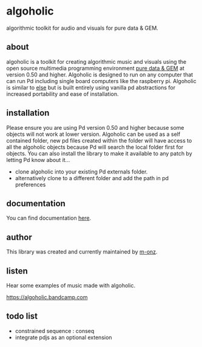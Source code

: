 # algoholic

algorithmic toolkit for audio and visuals for pure data &amp; GEM.

## about

algoholic is a toolkit for creating algorithmic music and visuals using the open source multimedia programming environment [pure data & GEM](https://puredata.info) at version 0.50 and higher. Algoholic is designed to run on any computer that can run Pd including single board computers like the raspberry pi. Algoholic is similar to [else](https://github.com/porres/pd-else) but is built entirely using vanilla pd abstractions for increased portability and ease of installation.

## installation

Please ensure you are using Pd version 0.50 and higher because some objects will not work at lower version. Algoholic can be used as a self contained folder, new pd files created within the folder will have access to all the algoholic objects because Pd will search the local folder first for objects. You can also install the library to make it available to any patch by letting Pd know about it...

* clone algoholic into your existing Pd externals folder.
* alternatively clone to a different folder and add the path in pd preferences

## documentation

You can find documentation <a href="https://m-onz.github.io/algoholic/" target="_blank" rel="noreferrer">here</a>.

## author

This library was created and currently maintained by [m-onz](https://m-onz.net).

## listen

Hear some examples of music made with algoholic.

https://algoholic.bandcamp.com

## todo list

* constrained sequence : conseq
* integrate pdjs as an optional extension
